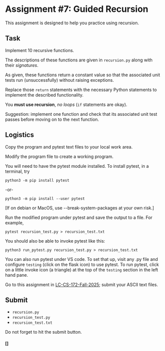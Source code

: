 # Assignment #7: Guided Recursion

This assignment is designed to help you practice using recursion.

## Task

Implement 10 recursive functions.

The descriptions of these functions are given in `recursion.py` along
with their *signatures*.

As given, these functions return a constant value so that the associated
unit tests run (unsuccessfully) without raising exceptions.

Replace those `return` statements with the necessary Python statements
to implement the described functionality.

You **must use recursion**, *no loops* (`if` statements are okay).

Suggestion: implement one function and check that its associated unit
test passes before moving on to the next function.

## Logistics

Copy the program and pytest text files to your local work area.

Modify the program file to create a working program.

You will need to have the pytest module installed.  To install pytest,
in a terminal, try

    python3 -m pip install pytest

-or-

    python3 -m pip install --user pytest

[If on debian or MacOS, use --break-system-packages at your own risk.]

Run the modified program under pytest and save the output to a file.
For example,

	pytest recursion_test.py > recursion_test.txt

You should also be able to invoke pytest like this:

    python3 run_pytest.py recursion_test.py > recursion_test.txt

You can also run pytest under VS code.  To set that up, visit any .py
file and configure `testing` (click on the flask icon) to use pytest.
To run pytest, click on a little invoke icon (a triangle) at the top of
the `testing` section in the left hand pane.

Go to this assignment in [LC-CS-172-Fall-2025](https://classroom.google.com);
submit your ASCII text files.

## Submit

* `recursion.py`
* `recursion_test.py`
* `recursion_test.txt`

Do not forget to hit the submit button.

#### []

